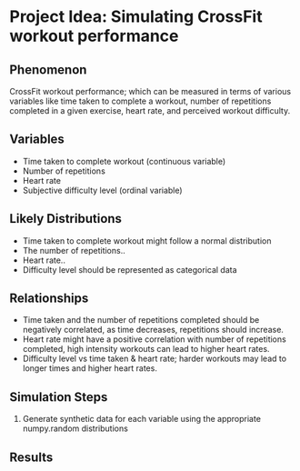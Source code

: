 # Project Idea: Simulating CrossFit workout performance

## Phenomenon

CrossFit workout performance; which can be measured in terms of various variables like time taken to complete a workout, number of repetitions completed in a given exercise, heart rate, and perceived workout difficulty.

## Variables

- Time taken to complete workout (continuous variable)
- Number of repetitions
- Heart rate
- Subjective difficulty level (ordinal variable)

## Likely Distributions

- Time taken to complete workout might follow a normal distribution
- The number of repetitions..
- Heart rate..
- Difficulty level should be represented as categorical data

## Relationships

- Time taken and the number of repetitions completed should be negatively correlated, as time decreases, repetitions should increase.
- Heart rate might have a positive correlation with number of repetitions completed, high intensity workouts can lead to higher heart rates.
- Difficulty level vs time taken & heart rate; harder workouts may lead to longer times and higher heart rates.

## Simulation Steps

1. Generate synthetic data for each variable using the appropriate numpy.random distributions

## Results